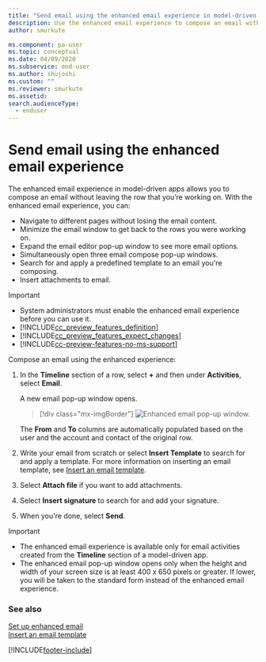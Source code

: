 ```yaml
---
title: "Send email using the enhanced email experience in model-driven apps| MicrosoftDocs"
description: Use the enhanced email experience to compose an email without leaving the context of what you are working on.
author: smurkute

ms.component: pa-user
ms.topic: conceptual
ms.date: 04/09/2020
ms.subservice: end-user
ms.author: shujoshi
ms.custom: ""
ms.reviewer: smurkute
ms.assetid: 
search.audienceType: 
  - enduser
---
```


# Send email using the enhanced email experience

The enhanced email experience in model-driven apps allows you to compose an email without leaving the row that you’re working on. With the enhanced email experience, you can:

- Navigate to different pages without losing the email content.
- Minimize the email window to get back to the rows you were working on.
- Expand the email editor pop-up window to see more email options.
- Simultaneously open three email compose pop-up windows.
- Search for and apply a predefined template to an email you're composing.
- Insert attachments to email.


> [!IMPORTANT]
> - System administrators must enable the enhanced email experience before you can use it.
> - [!INCLUDE[cc_preview_features_definition](../includes/cc-preview-features-definition.md)]  
> - [!INCLUDE[cc_preview_features_expect_changes](../includes/cc-preview-features-expect-changes.md)]
> - [!INCLUDE[cc-preview-features-no-ms-support](../includes/cc-preview-features-no-ms-support.md)]

Compose an email using the enhanced experience:

1. In the **Timeline** section of a row, select **+** and then under **Activities**, select **Email**.

   A new email pop-up window opens. 

   > [!div class="mx-imgBorder"]
   > ![Enhanced email pop-up window.](media/enhanced-email-pop-up.png "Enhanced email pop-up window")

   The **From** and **To** columns are automatically populated based on the user and the account and contact of the original row.

2. Write your email from scratch or select **Insert Template** to search for and apply a template. For more information on inserting an email template, see [Insert an email template](insert-email-template.md).

3. Select **Attach file** if you want to add attachments.

4. Select **Insert signature** to search for and add your signature.

5. When you're done, select **Send**. 

> [!IMPORTANT]
> - The enhanced email experience is available only for email activities created from the **Timeline** section of a model-driven app. 
> - The enhanced email pop-up window opens only when the height and width of your screen size is at least 400 x 650 pixels or greater. If lower, you will be taken to the standard form instead of the enhanced email experience. 

### See also

[Set up enhanced email](/power-platform/admin/system-settings-dialog-box-email-tab)<br>
[Insert an email template](insert-email-template.md)


[!INCLUDE[footer-include](../includes/footer-banner.md)]

